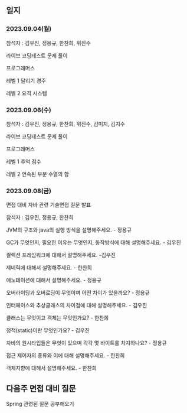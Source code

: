 ## 일지

### 2023.09.04(월)

참석자 : 김우진, 정용규, 한찬희, 위진수

라이브 코딩테스트 문제 풀이

프로그래머스

레벨 1 달리기 경주

레벨 2 요격 시스템

### 2023.09.06(수)

참석자 : 김우진, 정용규, 한찬희, 위진수, 김미지, 김지수

라이브 코딩테스트 문제 풀이

프로그래머스

레벨 1 추억 점수

레벨 2 연속된 부분 수열의 합



### 2023.09.08(금)

면접 대비 자바 관련 기술면접 질문 발표

참석자 : 김우진, 정용규, 한찬희

JVM의 구조와 java의 실행 방식을 설명해주세요. - 정용규

GC가 무엇인지, 필요한 이유는 무엇인지, 동작방식에 대해 설명해주세요. - 김우진

컬렉션 프레임워크에 대해서 설명해주세요. -김우진

제네릭에 대해서 설명해주세요. - 한찬희

애노테이션에 대해서 설명해주세요. - 정용규

오버라이딩과 오버로딩이 무엇이며 어떤 차이가 있을까요? - 정용규

인터페이스와 추상클래스의 차이점에 대해 설명해주세요. - 김우진

클래스는 무엇이고 객체는 무엇인가요? - 한찬희

정적(static)이란 무엇인가요? - 김우진

자바의 원시타입들은 무엇이 있으며 각각 몇 바이트를 차지하나요? - 정용규

접근 제어자의 종류와 이에 대해 설명해주세요. - 한찬희

객체지향에 대해서 설명해주세요. - 한찬희

## 다음주 면접 대비 질문

Spring 관련된 질문 공부해오기
